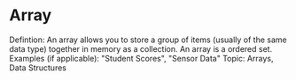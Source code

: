 # Array

Defintion: An array allows you to store a group of items (usually of the same data type) together in memory as a collection. An array is a ordered set.
Examples (if applicable): "Student Scores", "Sensor Data"
Topic: Arrays, Data Structures